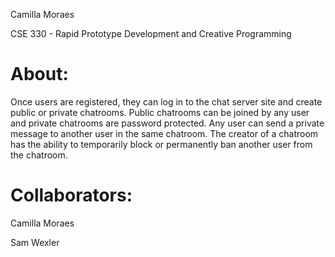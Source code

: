Camilla Moraes

CSE 330 - Rapid Prototype Development and Creative Programming

# About: #
Once users are registered, they can log in to the chat server site and create public or private chatrooms. Public chatrooms can be joined by any user and private chatrooms are password protected. Any user can send a private message to another user in the same chatroom. The creator of a chatroom has the ability to temporarily block or permanently ban another user from the chatroom. 

# Collaborators: #
Camilla Moraes

Sam Wexler
